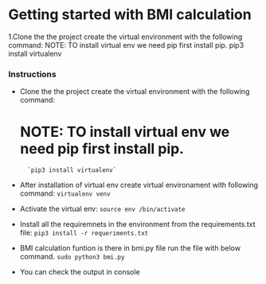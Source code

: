 # Getting started with BMI calculation
1.Clone the the project create the virtual environment with the following command:
 NOTE: TO install virtual env we need pip first install pip.
  pip3 install virtualenv

### Instructions

- Clone the the project create the virtual environment with the following command:
    # NOTE: TO install virtual env we need pip first install pip.
        `pip3 install virtualenv`


- After installation of virtual env create virtual environament with following command:
        `virtualenv venv`

- Activate the virtual env:
        `source env /bin/activate`

- Install all the requiremnets in the environment from the requirements.txt file:
        `pip3 install -r requeriments.txt`

- BMI calculation funtion is there in bmi.py file run the file with below command.
        `sudo python3 bmi.py`

- You can check the output in console
